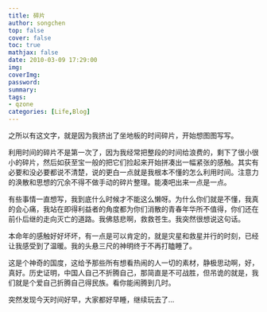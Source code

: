 ```yaml
---
title: 碎片
author: songchen
top: false
cover: false
toc: true
mathjax: false
date: 2010-03-09 17:29:00
img:
coverImg:
password:
summary:
tags:
- qzone
categories: [Life,Blog]
---
```

之所以有这文字，就是因为我挤出了坐地板的时间碎片，开始想图图写写。

利用时间的碎片不是第一次了，因为我经常把整段的时间给浪费的，剩下了很小很小的碎片，然后如获至宝一般的把它们捡起来开始拼凑出一幅紧张的感触。其实有必要和没必要都说不清楚，说的更白一点就是我根本不懂的怎么利用时间。注意力的涣散和思想的冗余不得不做手动的碎片整理。能凑吧出来一点是一点。

有些事情一直想写，我到底什么时候才不能这么懒呀。为什么你们就是不懂，我真的会心痛，我站在即得利益者的角度都为你们消散的青春年华所不值得，你们还在前仆后继的走向灭亡的道路。我佛慈悲啊，救救苍生。我突然很想说这句话。

本命年的感触好好坏坏，有一点是可以肯定的，就是灾星和救星并行的时刻，已经让我感受到了温暖。我的头悬三尺的神明终于不再打瞌睡了。

这是个神奇的国度，这给予那些所有想看热闹的人一切的素材，静极思动啊，好，真好。历史证明，中国人自己不折腾自己，那简直是不可战胜，但吊诡的就是，我们就是个爱自己折腾自己得民族。看你能闹腾到几时。

突然发现今天时间好早，大家都好早睡，继续玩去了...